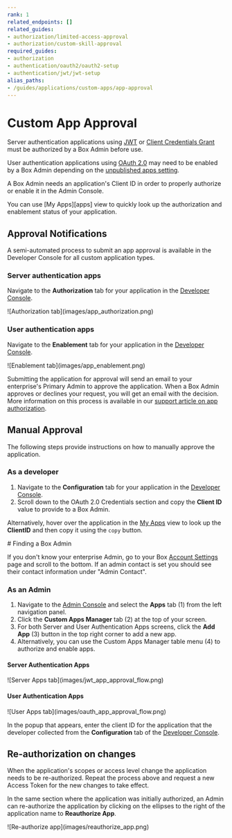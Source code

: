```yaml
---
rank: 1
related_endpoints: []
related_guides:
- authorization/limited-access-approval
- authorization/custom-skill-approval
required_guides: 
- authorization
- authentication/oauth2/oauth2-setup
- authentication/jwt/jwt-setup
alias_paths:
- /guides/applications/custom-apps/app-approval
---
```


# Custom App Approval

Server authentication applications using [JWT][jwt] or
[Client Credentials Grant][ccg] must be authorized by a Box Admin before use.

User authentication applications using [OAuth 2.0][oauth] may need to be
enabled by a Box Admin depending on the [unpublished apps setting][upa].

A Box Admin needs an application's Client ID in order to properly authorize or
enable it in the Admin Console. 

<Message>
You can use [My Apps][apps] view to quickly look up
the authorization and enablement status of your application.
</Message>

## Approval Notifications

A semi-automated process to submit an app approval is available in the Developer
Console for all custom application types.

### Server authentication apps

Navigate to the **Authorization** tab for your application in the
[Developer Console][devconsole].

<ImageFrame border center>
  ![Authorization tab](images/app_authorization.png)
</ImageFrame>

### User authentication apps

Navigate to the **Enablement** tab for your application in the [Developer Console][devconsole].

<ImageFrame border center>
  ![Enablement tab](images/app_enablement.png)
</ImageFrame>

Submitting the application for approval will send an email to your
enterprise's Primary Admin to approve the application. 
When a Box Admin approves or declines your request, 
you will get an email with the decision.
More information on this process is available in our [support article on app authorization][app-auth].

## Manual Approval

The following steps provide instructions on how to manually approve the
application.

### As a developer

1. Navigate to the **Configuration** tab for your application
in the [Developer Console][devconsole]. 
2. Scroll down to the OAuth 2.0 Credentials
section and copy the **Client ID** value to provide
to a Box Admin. 

Alternatively, hover over the application in the
[My Apps][apps] view to look up the **ClientID** and then
copy it using the `copy` button.

<Message>
  # Finding a Box Admin

  If you don't know your enterprise Admin, go to your Box [Account
  Settings][settings] page and scroll to the bottom. If an admin contact is set
  you should see their contact information under "Admin Contact".
</Message>

### As an Admin

1. Navigate to the [Admin Console][adminconsole] and
select the **Apps** tab (1) from the left navigation panel. 
2. Click the
**Custom Apps Manager** tab (2) at the top of your screen. 
3. For both Server and User Authentication Apps screens, click
the **Add App** (3) button in the top right corner to add a new app.
4. Alternatively, you can use the Custom Apps Manager table menu (4)
to authorize and enable apps.

#### Server Authentication Apps

<ImageFrame border center>
  ![Server Apps tab](images/jwt_app_approval_flow.png)
</ImageFrame>

#### User Authentication Apps

<ImageFrame border center>
  ![User Apps tab](images/oauth_app_approval_flow.png)
</ImageFrame>

In the popup that appears, enter the client ID for the application that the
developer collected from the **Configuration** tab of the
[Developer Console][devconsole].

## Re-authorization on changes

When the application's scopes or access level change the application needs to be
re-authorized. Repeat the process above and request a new Access Token for the
new changes to take effect.

In the same section where the application was initially authorized, an Admin
can re-authorize the application by clicking on the ellipses to the right
of the application name to **Reauthorize App**.

<ImageFrame border center>
  ![Re-authorize app](images/reauthorize_app.png)
</ImageFrame>

<!-- i18n-enable localize-links -->
[devconsole]: https://app.box.com/developers/console
<!-- i18n-disable localize-links -->
[ccg]: g://authentication/client-credentials
<!-- i18n-enable localize-links -->
[settings]: https://app.box.com/account
[adminconsole]: https://app.box.com/master/settings/custom
<!-- i18n-disable localize-links -->
[jwt]: g://authentication/jwt
[app-token]: g://authentication/app-token
[oauth]: g://authentication/oauth2
[upa]: g://security/#enterprise-settings-and-authorization
<!-- i18n-enable localize-links -->
[app-auth]: https://support.box.com/hc/en-us/articles/360043697014-Authorizing-Apps-in-the-Box-App-Approval-Process
<!-- i18n-enable localize-links -->
[apps]: g://applications
